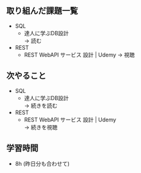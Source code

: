 ## 取り組んだ課題一覧
- SQL
  - 達人に学ぶDB設計<br>
→ 読む
- REST
  - REST WebAPI サービス 設計 | Udemy
→ 視聴
## 次やること
- SQL
  - 達人に学ぶDB設計<br>
→ 続きを読む
- REST
  - REST WebAPI サービス 設計 | Udemy<br>
→ 続きを視聴
## 学習時間
- 8h (昨日分も合わせて)